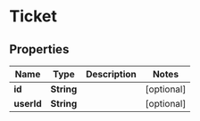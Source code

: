 
# Ticket

## Properties
Name | Type | Description | Notes
------------ | ------------- | ------------- | -------------
**id** | **String** |  |  [optional]
**userId** | **String** |  |  [optional]



